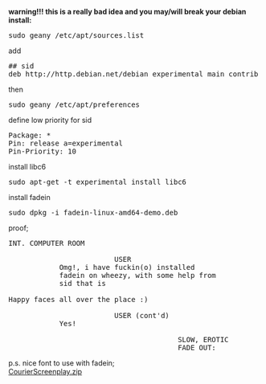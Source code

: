 **warning!!! this is a really bad idea and you may/will break your debian install:**

<pre>sudo geany /etc/apt/sources.list</pre>

add

<pre>## sid
deb http://http.debian.net/debian experimental main contrib non-free</pre>

then

<pre>sudo geany /etc/apt/preferences</pre>

define low priority for sid

<pre>Package: *
Pin: release a=experimental
Pin-Priority: 10</pre>

install libc6

<pre>sudo apt-get -t experimental install libc6</pre>

install fadein

<pre>sudo dpkg -i fadein-linux-amd64-demo.deb</pre>

proof;

<pre>INT. COMPUTER ROOM

                         USER
            Omg!, i have fuckin(o) installed
            fadein on wheezy, with some help from
            sid that is

Happy faces all over the place :)

                         USER (cont'd)
            Yes!

                                        SLOW, EROTIC
                                        FADE OUT:</pre>

p.s. nice font to use with fadein;  
[CourierScreenplay.zip][1]

 [1]: http://www.fadeinpro.com/download/fonts/CourierScreenplay.zip